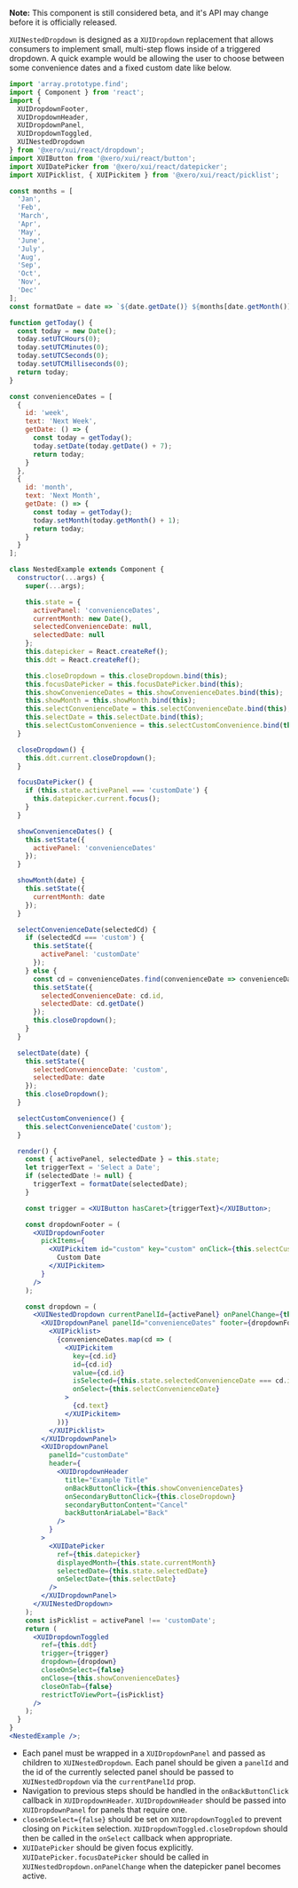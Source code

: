 **Note:** This component is still considered beta, and it's API may change before it is officially released.

`XUINestedDropdown` is designed as a `XUIDropdown` replacement that allows consumers to implement small, multi-step flows inside of a triggered dropdown. A quick example would be allowing the user to choose between some convenience dates and a fixed custom date like below.

```jsx harmony
import 'array.prototype.find';
import { Component } from 'react';
import {
  XUIDropdownFooter,
  XUIDropdownHeader,
  XUIDropdownPanel,
  XUIDropdownToggled,
  XUINestedDropdown
} from '@xero/xui/react/dropdown';
import XUIButton from '@xero/xui/react/button';
import XUIDatePicker from '@xero/xui/react/datepicker';
import XUIPicklist, { XUIPickitem } from '@xero/xui/react/picklist';

const months = [
  'Jan',
  'Feb',
  'March',
  'Apr',
  'May',
  'June',
  'July',
  'Aug',
  'Sep',
  'Oct',
  'Nov',
  'Dec'
];
const formatDate = date => `${date.getDate()} ${months[date.getMonth()]} ${date.getFullYear()}`;

function getToday() {
  const today = new Date();
  today.setUTCHours(0);
  today.setUTCMinutes(0);
  today.setUTCSeconds(0);
  today.setUTCMilliseconds(0);
  return today;
}

const convenienceDates = [
  {
    id: 'week',
    text: 'Next Week',
    getDate: () => {
      const today = getToday();
      today.setDate(today.getDate() + 7);
      return today;
    }
  },
  {
    id: 'month',
    text: 'Next Month',
    getDate: () => {
      const today = getToday();
      today.setMonth(today.getMonth() + 1);
      return today;
    }
  }
];

class NestedExample extends Component {
  constructor(...args) {
    super(...args);

    this.state = {
      activePanel: 'convenienceDates',
      currentMonth: new Date(),
      selectedConvenienceDate: null,
      selectedDate: null
    };
    this.datepicker = React.createRef();
    this.ddt = React.createRef();

    this.closeDropdown = this.closeDropdown.bind(this);
    this.focusDatePicker = this.focusDatePicker.bind(this);
    this.showConvenienceDates = this.showConvenienceDates.bind(this);
    this.showMonth = this.showMonth.bind(this);
    this.selectConvenienceDate = this.selectConvenienceDate.bind(this);
    this.selectDate = this.selectDate.bind(this);
    this.selectCustomConvenience = this.selectCustomConvenience.bind(this);
  }

  closeDropdown() {
    this.ddt.current.closeDropdown();
  }

  focusDatePicker() {
    if (this.state.activePanel === 'customDate') {
      this.datepicker.current.focus();
    }
  }

  showConvenienceDates() {
    this.setState({
      activePanel: 'convenienceDates'
    });
  }

  showMonth(date) {
    this.setState({
      currentMonth: date
    });
  }

  selectConvenienceDate(selectedCd) {
    if (selectedCd === 'custom') {
      this.setState({
        activePanel: 'customDate'
      });
    } else {
      const cd = convenienceDates.find(convenienceDate => convenienceDate.id === selectedCd);
      this.setState({
        selectedConvenienceDate: cd.id,
        selectedDate: cd.getDate()
      });
      this.closeDropdown();
    }
  }

  selectDate(date) {
    this.setState({
      selectedConvenienceDate: 'custom',
      selectedDate: date
    });
    this.closeDropdown();
  }

  selectCustomConvenience() {
    this.selectConvenienceDate('custom');
  }

  render() {
    const { activePanel, selectedDate } = this.state;
    let triggerText = 'Select a Date';
    if (selectedDate != null) {
      triggerText = formatDate(selectedDate);
    }

    const trigger = <XUIButton hasCaret>{triggerText}</XUIButton>;

    const dropdownFooter = (
      <XUIDropdownFooter
        pickItems={
          <XUIPickitem id="custom" key="custom" onClick={this.selectCustomConvenience}>
            Custom Date
          </XUIPickitem>
        }
      />
    );

    const dropdown = (
      <XUINestedDropdown currentPanelId={activePanel} onPanelChange={this.focusDatePicker}>
        <XUIDropdownPanel panelId="convenienceDates" footer={dropdownFooter}>
          <XUIPicklist>
            {convenienceDates.map(cd => (
              <XUIPickitem
                key={cd.id}
                id={cd.id}
                value={cd.id}
                isSelected={this.state.selectedConvenienceDate === cd.id}
                onSelect={this.selectConvenienceDate}
              >
                {cd.text}
              </XUIPickitem>
            ))}
          </XUIPicklist>
        </XUIDropdownPanel>
        <XUIDropdownPanel
          panelId="customDate"
          header={
            <XUIDropdownHeader
              title="Example Title"
              onBackButtonClick={this.showConvenienceDates}
              onSecondaryButtonClick={this.closeDropdown}
              secondaryButtonContent="Cancel"
              backButtonAriaLabel="Back"
            />
          }
        >
          <XUIDatePicker
            ref={this.datepicker}
            displayedMonth={this.state.currentMonth}
            selectedDate={this.state.selectedDate}
            onSelectDate={this.selectDate}
          />
        </XUIDropdownPanel>
      </XUINestedDropdown>
    );
    const isPicklist = activePanel !== 'customDate';
    return (
      <XUIDropdownToggled
        ref={this.ddt}
        trigger={trigger}
        dropdown={dropdown}
        closeOnSelect={false}
        onClose={this.showConvenienceDates}
        closeOnTab={false}
        restrictToViewPort={isPicklist}
      />
    );
  }
}
<NestedExample />;
```

- Each panel must be wrapped in a `XUIDropdownPanel` and passed as children to `XUINestedDropdown`. Each panel should be given a `panelId` and the id of the currently selected panel should be passed to `XUINestedDropdown` via the `currentPanelId` prop.
- Navigation to previous steps should be handled in the `onBackButtonClick` callback in `XUIDropdownHeader`. `XUIDropdownHeader` should be passed into `XUIDropdownPanel` for panels that require one.
- `closeOnSelect={false}` should be set on `XUIDropdownToggled` to prevent closing on `Pickitem` selection. `XUIDropdownToggled.closeDropdown` should then be called in the `onSelect` callback when appropriate.
- `XUIDatePicker` should be given focus explicitly. `XUIDatePicker.focusDatePicker` should be called in `XUINestedDropdown.onPanelChange` when the datepicker panel becomes active.
